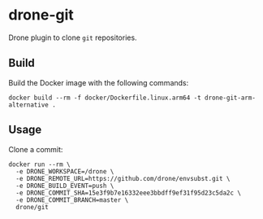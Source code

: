 # drone-git

Drone plugin to clone `git` repositories.

## Build

Build the Docker image with the following commands:

```
docker build --rm -f docker/Dockerfile.linux.arm64 -t drone-git-arm-alternative .
```

## Usage

Clone a commit:

```
docker run --rm \
  -e DRONE_WORKSPACE=/drone \
  -e DRONE_REMOTE_URL=https://github.com/drone/envsubst.git \
  -e DRONE_BUILD_EVENT=push \
  -e DRONE_COMMIT_SHA=15e3f9b7e16332eee3bbdff9ef31f95d23c5da2c \
  -e DRONE_COMMIT_BRANCH=master \
  drone/git
```
